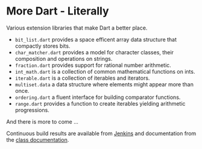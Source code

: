 More Dart - Literally
=====================

Various extension libraries that make Dart a better place.

- `bit_list.dart` provides a space efficent array data structure that compactly
  stores bits.
- `char_matcher.dart` provides a model for character classes, their composition
  and operations on strings.
- `fraction.dart` provides support for rational number arithmetic.
- `int_math.dart` is a collection of common mathematical functions on ints.
- `iterable.dart` is a collection of iterables and iterators.
- `multiset.data` a data structure where elements might appear more than once.
- `ordering.dart` a fluent interface for building comparator functions.
- `range.dart` provides a function to create iterables yielding arithmetic
  progressions.

And there is more to come ...

Continuous build results are available from [Jenkins](http://jenkins.lukas-renggli.ch/view/Dart/job/MoreDart/)
and documentation from the [class documentation](http://jenkins.lukas-renggli.ch/view/Dart/job/MoreDart/javadoc/).
